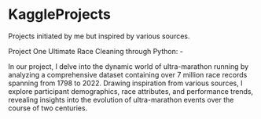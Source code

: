 # KaggleProjects
Projects initiated by me but inspired by various sources.


Project One Ultimate Race Cleaning through Python: -

  In our project, I delve into the dynamic world of ultra-marathon running by analyzing a comprehensive dataset containing over 7 million race records spanning from 1798 to 2022. 
  Drawing inspiration from various sources, I explore participant demographics, race attributes, and performance trends, 
  revealing insights into the evolution of ultra-marathon events over the course of two centuries.
